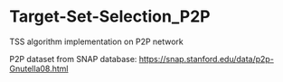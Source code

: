 # Target-Set-Selection_P2P
TSS algorithm implementation on P2P network

P2P dataset from SNAP database:
https://snap.stanford.edu/data/p2p-Gnutella08.html
